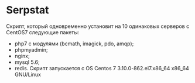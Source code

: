 # Serpstat
Скрипт, который одновременно установит на 10 одинаковых серверов c CentOS7 следующие пакеты:

- php7 с модулями (bcmath, imagiсk, pdo, amqp);
- phpmyadmin;
- nginx;
- mysql 5.6;
- redis.
Скрипт запускается с OS Centos 7  3.10.0-862.el7.x86_64 х86_64 GNU/Linux


